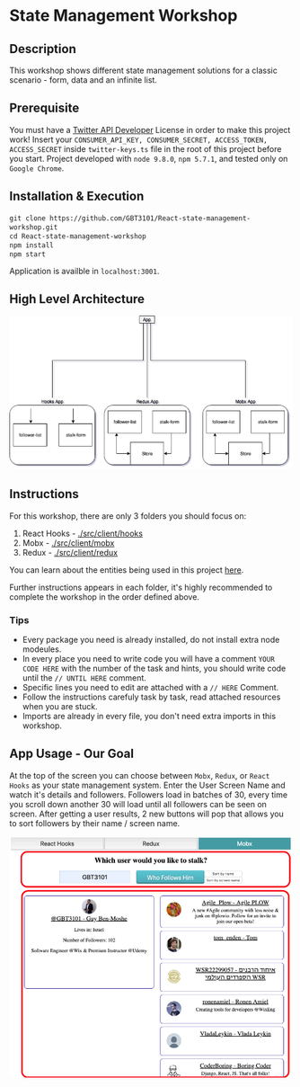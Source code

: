 # State Management Workshop

## Description
This workshop shows different state management solutions for a classic scenario - form, data and an infinite list.

## Prerequisite

You must have a [Twitter API Developer](https://developer.twitter.com/en/apply-for-access) License in order to make this project work!
Insert your `CONSUMER_API_KEY, CONSUMER_SECRET, ACCESS_TOKEN, ACCESS_SECRET` inside `twitter-keys.ts` file in the root of this project before you start.
Project developed with `node 9.8.0`, `npm 5.7.1`, and tested only on `Google Chrome`.


## Installation & Execution
```
git clone https://github.com/GBT3101/React-state-management-workshop.git
cd React-state-management-workshop
npm install
npm start
```
Application is availble in `localhost:3001`.

## High Level Architecture

![Workshop Diagram](./assets/instruction-images/Workshop%20Diagram.png)

## Instructions
For this workshop, there are only 3 folders you should focus on:

1. React Hooks - [./src/client/hooks](./src/client/hooks)
2. Mobx - [./src/client/mobx](./src/client/mobx)
3. Redux - [./src/client/redux](./src/client/redux)

You can learn about the entities being used in this project [here](./src/shared).

Further instructions appears in each folder, it's highly recommended to complete the workshop in the order defined above.

### Tips

* Every package you need is already installed, do not install extra node modeules.
* In every place you need to write code you will have a comment `YOUR CODE HERE` with the number of the task and hints, you should write code until the `// UNTIL HERE` comment.
* Specific lines you need to edit are attached with a `// HERE` Comment.
* Follow the instructions carefuly task by task, read attached resources when you are stuck.
* Imports are already in every file, you don't need extra imports in this workshop.

## App Usage - Our Goal
At the top of the screen you can choose between `Mobx`, `Redux`, or `React Hooks` as your state management system.
Enter the User Screen Name and watch it's details and followers.
Followers load in batches of 30, every time you scroll down another 30 will load until all followers can be seen on screen.
After getting a user results, 2 new buttons will pop that allows you to sort followers by their name / screen name.

![App Review](./assets/instruction-images/App-Review.png)
